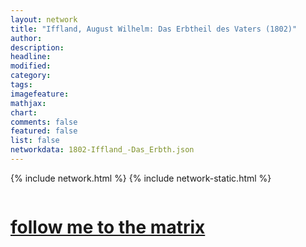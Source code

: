 ```yaml
---
layout: network
title: "Iffland, August Wilhelm: Das Erbtheil des Vaters (1802)"
author:
description:
headline:
modified:
category:
tags: 
imagefeature: 
mathjax: 
chart: 
comments: false
featured: false
list: false
networkdata: 1802-Iffland_-Das_Erbth.json
---
```

{% include network.html %}
{% include network-static.html %}
<div class="row">
  <div class="small-5 small-centered columns"><a href="/matrix15"><h1>follow me to the matrix</h1></a>
</div>
</div>
